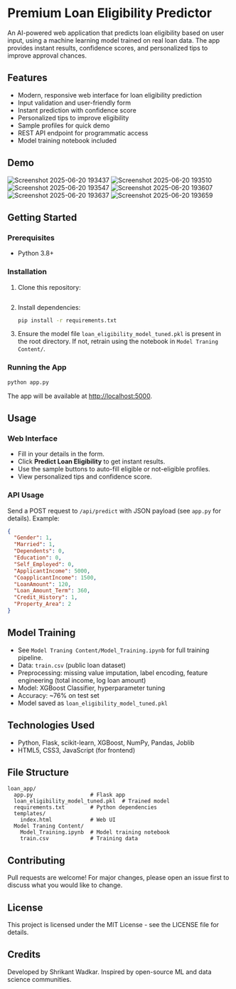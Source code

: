 # Premium Loan Eligibility Predictor

An AI-powered web application that predicts loan eligibility based on user input, using a machine learning model trained on real loan data. The app provides instant results, confidence scores, and personalized tips to improve approval chances.

## Features
- Modern, responsive web interface for loan eligibility prediction
- Input validation and user-friendly form
- Instant prediction with confidence score
- Personalized tips to improve eligibility
- Sample profiles for quick demo
- REST API endpoint for programmatic access
- Model training notebook included

## Demo
![Screenshot 2025-06-20 193437](https://github.com/user-attachments/assets/01044d99-bdbd-49d8-9dd6-f399c2ddd9b4)
![Screenshot 2025-06-20 193510](https://github.com/user-attachments/assets/73516e87-8633-4495-84de-271791b1d54f)
![Screenshot 2025-06-20 193547](https://github.com/user-attachments/assets/bacbfedb-2fba-4c38-9a64-0718664698a2)
![Screenshot 2025-06-20 193607](https://github.com/user-attachments/assets/ffbb0460-5ec3-4a71-bcf5-03074d1a7a7b)
![Screenshot 2025-06-20 193637](https://github.com/user-attachments/assets/83a43ef3-c60b-472c-87cc-654645a325ed)
![Screenshot 2025-06-20 193659](https://github.com/user-attachments/assets/b9b6aa6e-c3cd-439f-9a81-8e9f7ab36eeb)



## Getting Started

### Prerequisites
- Python 3.8+

### Installation
1. Clone this repository:
   ```bash

   ```
2. Install dependencies:
   ```bash
   pip install -r requirements.txt
   ```
3. Ensure the model file `loan_eligibility_model_tuned.pkl` is present in the root directory. If not, retrain using the notebook in `Model Traning Content/`.

### Running the App
```bash
python app.py
```
The app will be available at [http://localhost:5000](http://localhost:5000).

## Usage
### Web Interface
- Fill in your details in the form.
- Click **Predict Loan Eligibility** to get instant results.
- Use the sample buttons to auto-fill eligible or not-eligible profiles.
- View personalized tips and confidence score.

### API Usage
Send a POST request to `/api/predict` with JSON payload (see `app.py` for details). Example:
```json
{
  "Gender": 1,
  "Married": 1,
  "Dependents": 0,
  "Education": 0,
  "Self_Employed": 0,
  "ApplicantIncome": 5000,
  "CoapplicantIncome": 1500,
  "LoanAmount": 120,
  "Loan_Amount_Term": 360,
  "Credit_History": 1,
  "Property_Area": 2
}
```

## Model Training
- See `Model Traning Content/Model_Training.ipynb` for full training pipeline.
- Data: `train.csv` (public loan dataset)
- Preprocessing: missing value imputation, label encoding, feature engineering (total income, log loan amount)
- Model: XGBoost Classifier, hyperparameter tuning
- Accuracy: ~76% on test set
- Model saved as `loan_eligibility_model_tuned.pkl`

## Technologies Used
- Python, Flask, scikit-learn, XGBoost, NumPy, Pandas, Joblib
- HTML5, CSS3, JavaScript (for frontend)

## File Structure
```
loan_app/
  app.py                  # Flask app
  loan_eligibility_model_tuned.pkl  # Trained model
  requirements.txt        # Python dependencies
  templates/
    index.html            # Web UI
  Model Traning Content/
    Model_Training.ipynb  # Model training notebook
    train.csv             # Training data
```

## Contributing
Pull requests are welcome! For major changes, please open an issue first to discuss what you would like to change.

## License
This project is licensed under the MIT License - see the LICENSE file for details.

## Credits
Developed by Shrikant Wadkar. Inspired by open-source ML and data science communities. 
